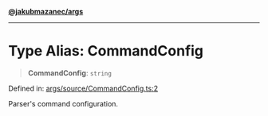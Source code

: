 [**@jakubmazanec/args**](../README.md)

---

# Type Alias: CommandConfig

> **CommandConfig**: `string`

Defined in:
[args/source/CommandConfig.ts:2](https://github.com/jakubmazanec/tools/blob/66e975ab265618dba82f8e4c56654145b7ba4db7/packages/args/source/CommandConfig.ts#L2)

Parser's command configuration.

